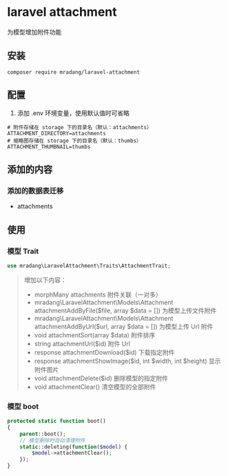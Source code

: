 # laravel attachment

为模型增加附件功能

## 安装
```
composer require mradang/laravel-attachment
```

## 配置
1. 添加 .env 环境变量，使用默认值时可省略
```
# 附件存储在 storage 下的目录名（默认：attachments）
ATTACHMENT_DIRECTORY=attachments
# 缩略图存储在 storage 下的目录名（默认：thumbs）
ATTACHMENT_THUMBNAIL=thumbs
```

## 添加的内容

### 添加的数据表迁移
- attachments

## 使用

### 模型 Trait

```php
use mradang\LaravelAttachment\Traits\AttachmentTrait;
```

> 增加以下内容：
> - morphMany attachments 附件关联（一对多）
> - mradang\LaravelAttachment\Models\Attachment attachmentAddByFile($file, array $data = []) 为模型上传文件附件
> - mradang\LaravelAttachment\Models\Attachment attachmentAddByUrl($url, array $data = []) 为模型上传 Url 附件
> - void attachmentSort(array $data) 附件排序
> - string attachmentUrl($id) 附件 Url
> - response attachmentDownload($id) 下载指定附件
> - response attachmentShowImage($id, int $width, int $height) 显示附件图片
> - void attachmentDelete($id) 删除模型的指定附件
> - void attachmentClear() 清空模型的全部附件

### 模型 boot

```php
protected static function boot()
{
    parent::boot();
    // 模型删除时自动清理附件
    static::deleting(function($model) {
        $model->attachmentClear();
    });
}
```
